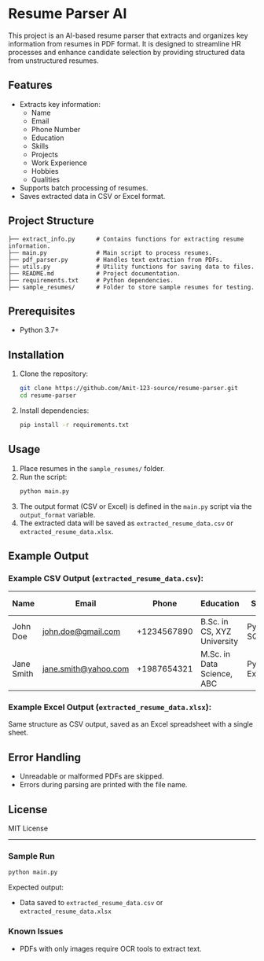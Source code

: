 # Resume Parser AI

This project is an AI-based resume parser that extracts and organizes key information from resumes in PDF format. It is designed to streamline HR processes and enhance candidate selection by providing structured data from unstructured resumes.

## Features
- Extracts key information:
  - Name
  - Email
  - Phone Number
  - Education
  - Skills
  - Projects
  - Work Experience
  - Hobbies
  - Qualities
- Supports batch processing of resumes.
- Saves extracted data in CSV or Excel format.

## Project Structure
```
├── extract_info.py      # Contains functions for extracting resume information.
├── main.py              # Main script to process resumes.
├── pdf_parser.py        # Handles text extraction from PDFs.
├── utils.py             # Utility functions for saving data to files.
├── README.md            # Project documentation.
├── requirements.txt     # Python dependencies.
├── sample_resumes/      # Folder to store sample resumes for testing.
```

## Prerequisites
- Python 3.7+

## Installation
1. Clone the repository:
   ```bash
   git clone https://github.com/Amit-123-source/resume-parser.git
   cd resume-parser
   ```
2. Install dependencies:
   ```bash
   pip install -r requirements.txt
   ```

## Usage
1. Place resumes in the `sample_resumes/` folder.
2. Run the script:
   ```bash
   python main.py
   ```
3. The output format (CSV or Excel) is defined in the `main.py` script via the `output_format` variable.
4. The extracted data will be saved as `extracted_resume_data.csv` or `extracted_resume_data.xlsx`.

## Example Output
### Example CSV Output (`extracted_resume_data.csv`):
| Name        | Email               | Phone        | Education                   | Skills                  | Projects                    | Work Experience             | Hobbies          | Qualities            | Resume Name           |
|-------------|---------------------|--------------|-----------------------------|--------------------------|-----------------------------|-----------------------------|------------------|-----------------------|-----------------------|
| John Doe    | john.doe@gmail.com  | +1234567890  | B.Sc. in CS, XYZ University | Python, SQL             | Developed a web app        | Interned at ABC Corp        | Reading, Sports  | Leadership, Teamwork  | John_Doe_Resume.pdf   |
| Jane Smith  | jane.smith@yahoo.com| +1987654321  | M.Sc. in Data Science, ABC | Python, Excel           | Built a recommendation sys | Employed at XYZ Ltd         | Music, Art       | Problem-solving       | Jane_Smith_Resume.pdf |

### Example Excel Output (`extracted_resume_data.xlsx`):
Same structure as CSV output, saved as an Excel spreadsheet with a single sheet.

## Error Handling
- Unreadable or malformed PDFs are skipped.
- Errors during parsing are printed with the file name.

## License
MIT License

---

### Sample Run
```bash
python main.py
```
Expected output:
- Data saved to `extracted_resume_data.csv` or `extracted_resume_data.xlsx`

### Known Issues
- PDFs with only images require OCR tools to extract text.
